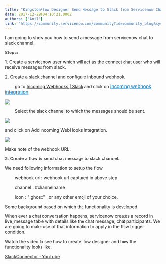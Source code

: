 ```yaml
---
title: "KingstonFlow Designer Send Message to Slack from Servicenow Chat"
date: 2017-12-29T04:10:21.000Z
authors: ["Anil"]
link: "https://community.servicenow.com/community?id=community_blog&sys_id=1a5eaaaddbd0dbc01dcaf3231f961942"
---
```

<p>I am going to show you how to send a message from servicenow chat to slack channel.</p><p></p><p>Steps:</p><p></p><p>1. Create a servicenow user which will act as the connect chat user who will receive messages from slack.</p><p>2. Create a slack channel and configure inbound webhook.</p><p>         go to <a href="https://api.slack.com/incoming-webhooks" title="https://api.slack.com/incoming-webhooks">Incoming Webhooks | Slack</a> and click on <span style="color: #2c2d30; font-family: NotoSansJP, Slack-Lato, appleLogo, sans-serif; font-size: 16px;"> </span><a title="y.slack.com/services/new/incoming-webhook/" href="https://my.slack.com/services/new/incoming-webhook/" style="color: #0576b9; font-family: NotoSansJP, Slack-Lato, appleLogo, sans-serif; font-size: 16px;">incoming webhook integration</a><span style="color: #2c2d30; font-family: NotoSansJP, Slack-Lato, appleLogo, sans-serif; font-size: 16px;"> </span></p><p><span style="color: #2c2d30; font-family: NotoSansJP, Slack-Lato, appleLogo, sans-serif; font-size: 16px;"><img   class="image-1 jive-image" src="eb1db4c6db1013043eb27a9e0f961998.iix" style="max-width: 1200px; max-height: 900px;"/></span></p><p>         Select the slack channel to which the messages should be sent.</p><p><img   class="image-2 jive-image" src="936c1046db1c9fc03eb27a9e0f961977.iix" style="max-width: 1200px; max-height: 900px;"/></p><p></p><p>and click on Add incoming WebHooks Integration.</p><p></p><p><img   class="image-3 jive-image" src="8125a586db105b04ed6af3231f9619f6.iix" style="max-width: 1200px; max-height: 900px;"/></p><p>Make note of the webhook URL.</p><p>3. Create a flow to send chat message to slack channel.</p><p>We need following information to setup the flow</p><p>         webhook url : webhook url captured in above step</p><p>         channel : #channelname</p><p>         icon : ":ghost:"   or any other emoji of your choice.</p><p>Some background based on which the functionality is developed.</p><p>When ever a chat conversation happens, servicenow creates a record in live_message table with details like the chat message, chat participants. We are going to make use of that information to apply in the flow trigger condition.</p><p>Watch the video to see how to create flow designer and how the functionality looks like.</p><p><a href="https://youtu.be/DwXclWXH6ik" title="https://youtu.be/DwXclWXH6ik"> </a></p><p><a href="https://youtu.be/ar9FdcFkzcU" title="https://youtu.be/ar9FdcFkzcU">SlackConnector - YouTube</a> </p>